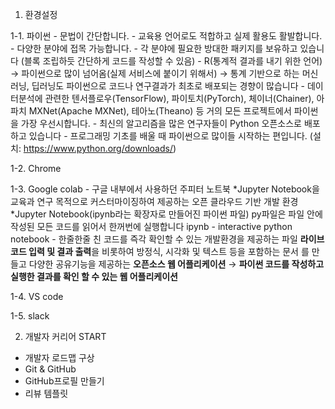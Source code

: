 1. 환경설정
   
1-1. 파이썬
      - 문법이 간단합니다.
      - 교육용 언어로도 적합하고 실제 활용도 활발합니다.
      - 다양한 분야에 접목 가능합니다.
      - 각 분야에 필요한 방대한 패키지를 보유하고 있습니다 (블록 조립하듯 간단하게 코드를 작성할           수 있음) 
      - R(통계적 결과를 내기 위한 언어) → 파이썬으로 많이 넘어옴(실제 서비스에 붙이기 위해서)
            → 통계 기반으로 하는 머신러닝, 딥러닝도 파이썬으로 코드나 연구결과가 최초로 배포되는                 경향이 많습니다
      - 데이터분석에 관련한 텐서플로우(TensorFlow), 파이토치(PyTorch), 체이너(Chainer), 아파치            MXNet(Apache MXNet), 테아노(Theano) 등 거의 모든 프로젝트에서 파이썬을 가장 우선시합니다.
      - 최신의 알고리즘을 많은 연구자들이 Python 오픈소스로 배포하고 있습니다
      - 프로그래밍 기초를 배울 때 파이썬으로 많이들 시작하는 편입니다.
    (설치: https://www.python.org/downloads/)
    
  1-2. Chrome 
  
  1-3. Google colab
      - 구글 내부에서 사용하던 주피터 노트북 *Jupyter Notebook을 교육과 연구 목적으로 커스터마이징하여 제공하는 오픈 클라우드 기반 개발 환경
      *Jupyter Notebook(ipynb라는 확장자로 만들어진 파이썬 파일)
        py파일은 파일 안에 작성된 모든 코드를 읽어서 한꺼번에 실행합니다 
        ipynb - interactive python notebook - 한줄한줄 친 코드를 즉각 확인할 수 있는 개발환경을           제공하는 파일 
        **라이브 코드 입력 및 결과 출력**을 비롯하여 방정식, 시각화 및 텍스트 등을 포함하는 문서            를 만들고 다양한 공유기능을 제공하는 **오픈소스 웹 어플리케이션** 
        → **파이썬 코드를 작성하고 실행한 결과를 확인 할 수 있는 웹 어플리케이션**


  1-4. VS code

  
  1-5. slack


2. 개발자 커리어 START
 - 개발자 로드맵 구상
 - Git & GitHub
 - GitHub프로필 만들기
 - 리뷰 템플릿
   
